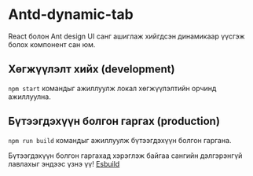 # Antd-dynamic-tab

React болон Ant design UI санг ашиглаж хийгдсэн динамикаар үүсгэж болох компонент сан юм.

## Хөгжүүлэлт хийх (development)

`npm start` командыг ажиллуулж локал хөгжүүлэлтийн орчинд ажиллуулна.

## Бүтээгдэхүүн болгон гаргах (production)

`npm run build` командыг ажиллуулж бүтээгдэхүүн болгон гаргана.

Бүтээгдэхүүн болгон гаргахад хэрэглэж байгаа сангийн дэлгэрэнгүй лавлахыг эндээс үзнэ үү! [Esbuild](https://esbuild.github.io/)
